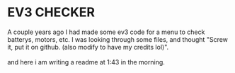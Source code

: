 # EV3 CHECKER

A couple years ago I had made some ev3 code for a menu to check batterys, motors, etc. I was looking through some files, and thought 
"Screw it, put it on github. (also modify to have my credits lol)".
<br>
<br> 
and here i am writing a readme at 1:43 in the morning.
